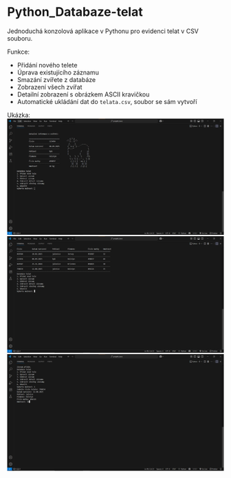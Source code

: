 # Python_Databaze-telat

Jednoduchá konzolová aplikace v Pythonu pro evidenci telat v CSV souboru. 

Funkce:
- Přidání nového telete
- Úprava existujícího záznamu
- Smazání zvířete z databáze
- Zobrazení všech zvířat 
- Detailní zobrazení s obrázkem ASCII kravičkou
- Automatické ukládání dat do `telata.csv`, soubor se sám vytvoří

Ukázka:
![Obrázek](images/Vypsání-detailu-zvířete.png)
![Obrázek](images/Zobrazení-všech-zvířat.png)
![Obrázek](images/Přidání-zvířete.png)
